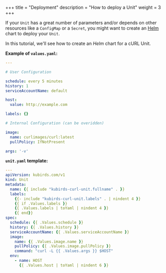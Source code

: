 +++
title = "Deployment"
description = "How to deploy a Unit"
weight = 3
+++

If your `Unit` has a great number of parameters and/or depends on other resources
like a `ConfigMap` or a `Secret`, you might want to create an [Helm](https://helm.sh)
chart to deploy your `Unit`.

In this tutorial, we'll see how to create an *Helm* chart for a cURL Unit.

**Example of `values.yaml`:**

```yaml
---

# User Configuration

schedule: every 5 minutes
history: 1
serviceAccountName: default

host:
  value: http://example.com

labels: {}

# Internal Configuration (can be overidden)

image:
  name: curlimages/curl:latest
  pullPolicy: IfNotPresent

args: '-v'
```

**`unit.yaml` template:**

```yaml
---
apiVersion: kubirds.com/v1
kind: Unit
metadata:
  name: {{ include "kubirds-curl-unit.fullname" . }}
  labels:
    {{- include "kubirds-curl-unit.labels" . | nindent 4 }}
    {{ if .Values.labels }}
    {{ .Values.labels | toYaml | nindent 4 }}
    {{ end}}
spec:
  schedule: {{ .Values.schedule }}
  history: {{ .Values.history }}
  serviceAccountName: {{ .Values.serviceAccountName }}
  image:
    name: {{ .Values.image.name }}
    pullPolicy: {{ .Values.image.pullPolicy }}
    command: "curl -L {{ .Values.args }} $HOST"
  env:
    - name: HOST
      {{ .Values.host | toYaml | nindent 6 }}
```